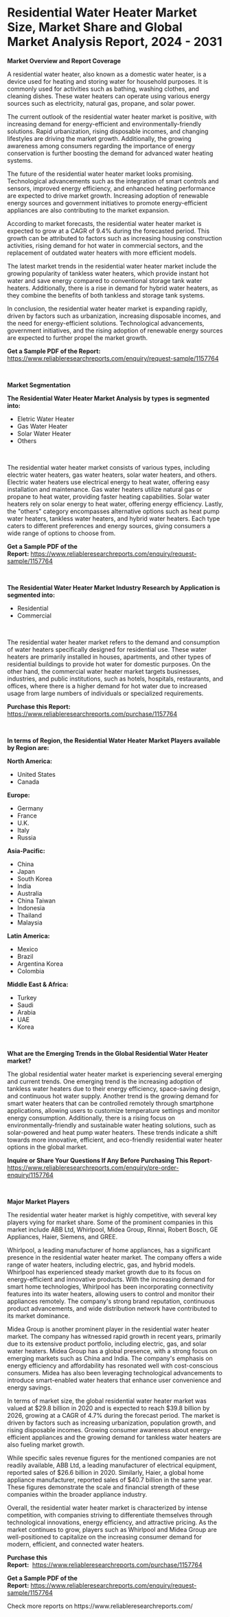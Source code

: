 <p><h1>Residential Water Heater Market Size, Market Share and Global Market Analysis Report, 2024 - 2031</h1></p><p><strong>Market Overview and Report Coverage</strong></p>
<p><p>A residential water heater, also known as a domestic water heater, is a device used for heating and storing water for household purposes. It is commonly used for activities such as bathing, washing clothes, and cleaning dishes. These water heaters can operate using various energy sources such as electricity, natural gas, propane, and solar power.</p><p>The current outlook of the residential water heater market is positive, with increasing demand for energy-efficient and environmentally-friendly solutions. Rapid urbanization, rising disposable incomes, and changing lifestyles are driving the market growth. Additionally, the growing awareness among consumers regarding the importance of energy conservation is further boosting the demand for advanced water heating systems.</p><p>The future of the residential water heater market looks promising. Technological advancements such as the integration of smart controls and sensors, improved energy efficiency, and enhanced heating performance are expected to drive market growth. Increasing adoption of renewable energy sources and government initiatives to promote energy-efficient appliances are also contributing to the market expansion.</p><p>According to market forecasts, the residential water heater market is expected to grow at a CAGR of 9.4% during the forecasted period. This growth can be attributed to factors such as increasing housing construction activities, rising demand for hot water in commercial sectors, and the replacement of outdated water heaters with more efficient models.</p><p>The latest market trends in the residential water heater market include the growing popularity of tankless water heaters, which provide instant hot water and save energy compared to conventional storage tank water heaters. Additionally, there is a rise in demand for hybrid water heaters, as they combine the benefits of both tankless and storage tank systems.</p><p>In conclusion, the residential water heater market is expanding rapidly, driven by factors such as urbanization, increasing disposable incomes, and the need for energy-efficient solutions. Technological advancements, government initiatives, and the rising adoption of renewable energy sources are expected to further propel the market growth.</p></p>
<p><strong>Get a Sample PDF of the Report:</strong> <a href="https://www.reliableresearchreports.com/enquiry/request-sample/1157764">https://www.reliableresearchreports.com/enquiry/request-sample/1157764</a></p>
<p>&nbsp;</p>
<p><strong>Market Segmentation</strong></p>
<p><strong>The Residential Water Heater Market Analysis by types is segmented into:</strong></p>
<p><ul><li>Eletric Water Heater</li><li>Gas Water Heater</li><li>Solar Water Heater</li><li>Others</li></ul></p>
<p>&nbsp;</p>
<p><p>The residential water heater market consists of various types, including electric water heaters, gas water heaters, solar water heaters, and others. Electric water heaters use electrical energy to heat water, offering easy installation and maintenance. Gas water heaters utilize natural gas or propane to heat water, providing faster heating capabilities. Solar water heaters rely on solar energy to heat water, offering energy efficiency. Lastly, the "others" category encompasses alternative options such as heat pump water heaters, tankless water heaters, and hybrid water heaters. Each type caters to different preferences and energy sources, giving consumers a wide range of options to choose from.</p></p>
<p><strong>Get a Sample PDF of the Report:</strong>&nbsp;<a href="https://www.reliableresearchreports.com/enquiry/request-sample/1157764">https://www.reliableresearchreports.com/enquiry/request-sample/1157764</a></p>
<p>&nbsp;</p>
<p><strong>The Residential Water Heater Market Industry Research by Application is segmented into:</strong></p>
<p><ul><li>Residential</li><li>Commercial</li></ul></p>
<p>&nbsp;</p>
<p><p>The residential water heater market refers to the demand and consumption of water heaters specifically designed for residential use. These water heaters are primarily installed in houses, apartments, and other types of residential buildings to provide hot water for domestic purposes. On the other hand, the commercial water heater market targets businesses, industries, and public institutions, such as hotels, hospitals, restaurants, and offices, where there is a higher demand for hot water due to increased usage from large numbers of individuals or specialized requirements.</p></p>
<p><strong>Purchase this Report:</strong>&nbsp; <a href="https://www.reliableresearchreports.com/purchase/1157764">https://www.reliableresearchreports.com/purchase/1157764</a></p>
<p>&nbsp;</p>
<p><strong>In terms of Region, the Residential Water Heater Market Players available by Region are:</strong></p>
<p>
    <p> <strong> North America: </strong>
        <ul>
            <li>United States</li>
            <li>Canada</li>
        </ul>
        </p> 
    <p> <strong> Europe: </strong>
        <ul>
            <li>Germany</li>
            <li>France</li>
            <li>U.K.</li>
            <li>Italy</li>
            <li>Russia</li>
        </ul>
        </p> 
    <p> <strong> Asia-Pacific: </strong>
        <ul>
            <li>China</li>
            <li>Japan</li>
            <li>South Korea</li>
            <li>India</li>
            <li>Australia</li>
            <li>China Taiwan</li>
            <li>Indonesia</li>
            <li>Thailand</li>
            <li>Malaysia</li>
        </ul>
        </p> 
    <p> <strong> Latin America: </strong>
        <ul>
            <li>Mexico</li>
            <li>Brazil</li>
            <li>Argentina Korea</li>
            <li>Colombia</li>
        </ul>
        </p> 
    <p> <strong> Middle East & Africa: </strong>
        <ul>
            <li>Turkey</li>
            <li>Saudi</li>
            <li>Arabia</li>
            <li>UAE</li>
            <li>Korea</li>
        </ul>
    </p>
    </p>
<p>&nbsp;</p>
<p><strong>What are the Emerging Trends in the Global Residential Water Heater market?</strong></p>
<p><p>The global residential water heater market is experiencing several emerging and current trends. One emerging trend is the increasing adoption of tankless water heaters due to their energy efficiency, space-saving design, and continuous hot water supply. Another trend is the growing demand for smart water heaters that can be controlled remotely through smartphone applications, allowing users to customize temperature settings and monitor energy consumption. Additionally, there is a rising focus on environmentally-friendly and sustainable water heating solutions, such as solar-powered and heat pump water heaters. These trends indicate a shift towards more innovative, efficient, and eco-friendly residential water heater options in the global market.</p></p>
<p><strong>Inquire or Share Your Questions If Any Before Purchasing This Report</strong>- <a href="https://www.reliableresearchreports.com/enquiry/pre-order-enquiry/1157764">https://www.reliableresearchreports.com/enquiry/pre-order-enquiry/1157764</a></p>
<p>&nbsp;</p>
<p><strong>Major Market Players</strong></p>
<p><p>The residential water heater market is highly competitive, with several key players vying for market share. Some of the prominent companies in this market include ABB Ltd, Whirlpool, Midea Group, Rinnai, Robert Bosch, GE Appliances, Haier, Siemens, and GREE. </p><p>Whirlpool, a leading manufacturer of home appliances, has a significant presence in the residential water heater market. The company offers a wide range of water heaters, including electric, gas, and hybrid models. Whirlpool has experienced steady market growth due to its focus on energy-efficient and innovative products. With the increasing demand for smart home technologies, Whirlpool has been incorporating connectivity features into its water heaters, allowing users to control and monitor their appliances remotely. The company's strong brand reputation, continuous product advancements, and wide distribution network have contributed to its market dominance.</p><p>Midea Group is another prominent player in the residential water heater market. The company has witnessed rapid growth in recent years, primarily due to its extensive product portfolio, including electric, gas, and solar water heaters. Midea Group has a global presence, with a strong focus on emerging markets such as China and India. The company's emphasis on energy efficiency and affordability has resonated well with cost-conscious consumers. Midea has also been leveraging technological advancements to introduce smart-enabled water heaters that enhance user convenience and energy savings.</p><p>In terms of market size, the global residential water heater market was valued at $29.8 billion in 2020 and is expected to reach $39.8 billion by 2026, growing at a CAGR of 4.7% during the forecast period. The market is driven by factors such as increasing urbanization, population growth, and rising disposable incomes. Growing consumer awareness about energy-efficient appliances and the growing demand for tankless water heaters are also fueling market growth.</p><p>While specific sales revenue figures for the mentioned companies are not readily available, ABB Ltd, a leading manufacturer of electrical equipment, reported sales of $26.6 billion in 2020. Similarly, Haier, a global home appliance manufacturer, reported sales of $40.7 billion in the same year. These figures demonstrate the scale and financial strength of these companies within the broader appliance industry.</p><p>Overall, the residential water heater market is characterized by intense competition, with companies striving to differentiate themselves through technological innovations, energy efficiency, and attractive pricing. As the market continues to grow, players such as Whirlpool and Midea Group are well-positioned to capitalize on the increasing consumer demand for modern, efficient, and connected water heaters.</p></p>
<p><strong>Purchase this Report:</strong>&nbsp;&nbsp;<a href="https://www.reliableresearchreports.com/purchase/1157764">https://www.reliableresearchreports.com/purchase/1157764</a></p>
<p></p>
<p><strong>Get a Sample PDF of the Report:</strong>&nbsp;<a href="https://www.reliableresearchreports.com/enquiry/request-sample/1157764">https://www.reliableresearchreports.com/enquiry/request-sample/1157764</a></p>
<p>Check more reports on https://www.reliableresearchreports.com/</p>
